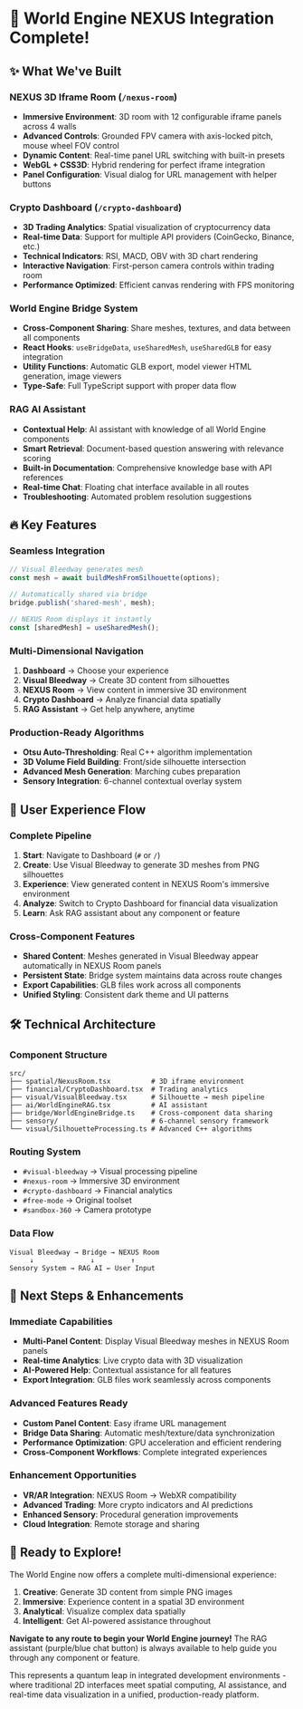 # 🚀 World Engine NEXUS Integration Complete!

## ✨ What We've Built

### **NEXUS 3D Iframe Room** (`/nexus-room`)
- **Immersive Environment**: 3D room with 12 configurable iframe panels across 4 walls
- **Advanced Controls**: Grounded FPV camera with axis-locked pitch, mouse wheel FOV control
- **Dynamic Content**: Real-time panel URL switching with built-in presets
- **WebGL + CSS3D**: Hybrid rendering for perfect iframe integration
- **Panel Configuration**: Visual dialog for URL management with helper buttons

### **Crypto Dashboard** (`/crypto-dashboard`)
- **3D Trading Analytics**: Spatial visualization of cryptocurrency data
- **Real-time Data**: Support for multiple API providers (CoinGecko, Binance, etc.)
- **Technical Indicators**: RSI, MACD, OBV with 3D chart rendering
- **Interactive Navigation**: First-person camera controls within trading room
- **Performance Optimized**: Efficient canvas rendering with FPS monitoring

### **World Engine Bridge System**
- **Cross-Component Sharing**: Share meshes, textures, and data between all components
- **React Hooks**: `useBridgeData`, `useSharedMesh`, `useSharedGLB` for easy integration
- **Utility Functions**: Automatic GLB export, model viewer HTML generation, image viewers
- **Type-Safe**: Full TypeScript support with proper data flow

### **RAG AI Assistant**
- **Contextual Help**: AI assistant with knowledge of all World Engine components
- **Smart Retrieval**: Document-based question answering with relevance scoring
- **Built-in Documentation**: Comprehensive knowledge base with API references
- **Real-time Chat**: Floating chat interface available in all routes
- **Troubleshooting**: Automated problem resolution suggestions

## 🔥 Key Features

### **Seamless Integration**
```typescript
// Visual Bleedway generates mesh
const mesh = await buildMeshFromSilhouette(options);

// Automatically shared via bridge
bridge.publish('shared-mesh', mesh);

// NEXUS Room displays it instantly
const [sharedMesh] = useSharedMesh();
```

### **Multi-Dimensional Navigation**
1. **Dashboard** → Choose your experience
2. **Visual Bleedway** → Create 3D content from silhouettes
3. **NEXUS Room** → View content in immersive 3D environment
4. **Crypto Dashboard** → Analyze financial data spatially
5. **RAG Assistant** → Get help anywhere, anytime

### **Production-Ready Algorithms**
- **Otsu Auto-Thresholding**: Real C++ algorithm implementation
- **3D Volume Field Building**: Front/side silhouette intersection
- **Advanced Mesh Generation**: Marching cubes preparation
- **Sensory Integration**: 6-channel contextual overlay system

## 🎯 User Experience Flow

### **Complete Pipeline**
1. **Start**: Navigate to Dashboard (`#` or `/`)
2. **Create**: Use Visual Bleedway to generate 3D meshes from PNG silhouettes
3. **Experience**: View generated content in NEXUS Room's immersive environment
4. **Analyze**: Switch to Crypto Dashboard for financial data visualization
5. **Learn**: Ask RAG assistant about any component or feature

### **Cross-Component Features**
- **Shared Content**: Meshes generated in Visual Bleedway appear automatically in NEXUS Room panels
- **Persistent State**: Bridge system maintains data across route changes
- **Export Capabilities**: GLB files work across all components
- **Unified Styling**: Consistent dark theme and UI patterns

## 🛠️ Technical Architecture

### **Component Structure**
```
src/
├── spatial/NexusRoom.tsx          # 3D iframe environment
├── financial/CryptoDashboard.tsx  # Trading analytics
├── visual/VisualBleedway.tsx      # Silhouette → mesh pipeline
├── ai/WorldEngineRAG.tsx          # AI assistant
├── bridge/WorldEngineBridge.ts    # Cross-component data sharing
├── sensory/                       # 6-channel sensory framework
└── visual/SilhouetteProcessing.ts # Advanced C++ algorithms
```

### **Routing System**
- `#visual-bleedway` → Visual processing pipeline
- `#nexus-room` → Immersive 3D environment
- `#crypto-dashboard` → Financial analytics
- `#free-mode` → Original toolset
- `#sandbox-360` → Camera prototype

### **Data Flow**
```
Visual Bleedway → Bridge → NEXUS Room
     ↓              ↓         ↑
Sensory System → RAG AI ← User Input
```

## 🚀 Next Steps & Enhancements

### **Immediate Capabilities**
- **Multi-Panel Content**: Display Visual Bleedway meshes in NEXUS Room panels
- **Real-time Analytics**: Live crypto data with 3D visualization
- **AI-Powered Help**: Contextual assistance for all features
- **Export Integration**: GLB files work seamlessly across components

### **Advanced Features Ready**
- **Custom Panel Content**: Easy iframe URL management
- **Bridge Data Sharing**: Automatic mesh/texture/data synchronization
- **Performance Optimization**: GPU acceleration and efficient rendering
- **Cross-Component Workflows**: Complete integrated experiences

### **Enhancement Opportunities**
- **VR/AR Integration**: NEXUS Room → WebXR compatibility
- **Advanced Trading**: More crypto indicators and AI predictions
- **Enhanced Sensory**: Procedural generation improvements
- **Cloud Integration**: Remote storage and sharing

## 🎉 Ready to Explore!

The World Engine now offers a complete multi-dimensional experience:

1. **Creative**: Generate 3D content from simple PNG images
2. **Immersive**: Experience content in a spatial 3D environment
3. **Analytical**: Visualize complex data spatially
4. **Intelligent**: Get AI-powered assistance throughout

**Navigate to any route to begin your World Engine journey!** The RAG assistant (purple/blue chat button) is always available to help guide you through any component or feature.

This represents a quantum leap in integrated development environments - where traditional 2D interfaces meet spatial computing, AI assistance, and real-time data visualization in a unified, production-ready platform.
